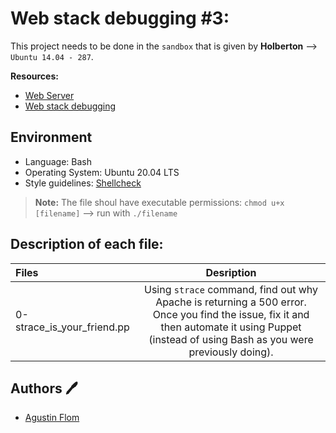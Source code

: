 # Web stack debugging #3:

This project needs to be done in the ``sandbox`` that is given by **Holberton** --> ``Ubuntu 14.04 - 287``.

**Resources:**

* [Web Server](https://intranet.hbtn.io/concepts/17)
* [Web stack debugging](https://intranet.hbtn.io/concepts/68)

## Environment
 
* Language: Bash
* Operating System: Ubuntu 20.04 LTS
* Style guidelines: [Shellcheck](https://github.com/koalaman/shellcheck)
 > **Note:** The file shoul have executable permissions: ``chmod u+x [filename]`` --> run with ``./filename``

## Description of each file:

| Files          |Desription
|:----------------|:-------------------------------:|
|0-strace_is_your_friend.pp |Using ``strace`` command, find out why Apache is returning a 500 error. Once you find the issue, fix it and then automate it using Puppet (instead of using Bash as you were previously doing).

## Authors :pen:

* [Agustin Flom](https://www.linkedin.com/in/agustin-f/)
